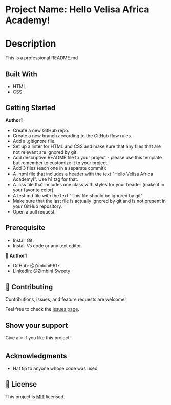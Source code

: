 # Project Name: Hello Velisa Africa Academy!

# Description

This is a professional README.md

## Built With

- HTML
- CSS

## Getting Started

**Author1**

- Create a new GitHub repo.
- Create a new branch according to the GitHub flow rules.
- Add a .gitignore file.
- Set up a linter for HTML and CSS and make sure that any files that are not relevant are ignored by git.
- Add descriptive README file to your project - please use this template but remember to customize it to your project.
- Add 3 files (each one in a separate commit):
- A .html file that includes a header with the text "Hello Velisa Africa Academy!". Use h1 tag for that.
- A .css file that includes one class with styles for your header (make it in your favorite color).
- A test.md file with the text "This file should be ignored by git".
- Make sure that the last file is actually ignored by git and is not present in your GitHub repository.
- Open a pull request.

## Prerequisite

- Install Git.
- Install Vs code or any text editor.

👤 **Author1**

- GitHub: @Zimbini9617
- LinkedIn: @Zimbini Sweety

## 🤝 Contributing

Contributions, issues, and feature requests are welcome!

Feel free to check the [issues page](../../issues/).

## Show your support

Give a ⭐️ if you like this project!

## Acknowledgments

- Hat tip to anyone whose code was used

## 📝 License

This project is [MIT](./MIT.md) licensed.

